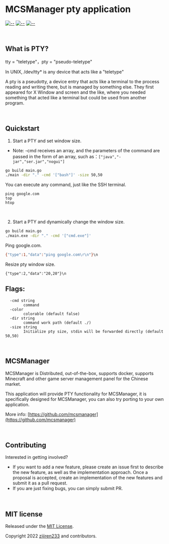 # MCSManager pty application

[![--](https://img.shields.io/badge/Go_Version-1.18.3-green.svg)](https://github.com/MCSManager)
[![--](https://img.shields.io/badge/Support-Windows/Linux-yellow.svg)](https://github.com/MCSManager)
[![--](https://img.shields.io/badge/License-MIT-red.svg)](https://github.com/MCSManager)

<br />

## What is PTY?

tty = "teletype"，pty = "pseudo-teletype"

In UNIX, /dev/tty\* is any device that acts like a "teletype"

A pty is a pseudotty, a device entry that acts like a terminal to the process reading and writing there,
but is managed by something else.
They first appeared for X Window and screen and the like,
where you needed something that acted like a terminal but could be used from another program.

<br />

## Quickstart

1. Start a PTY and set window size.

-   Note: -cmd receives an array, and the parameters of the command are passed in the form of an array, such as：`["java","-jar","ser.jar","nogui"]`

```bash
go build main.go
./main -dir "." -cmd '["bash"]' -size 50,50
```

You can execute any command, just like the SSH terminal.

```
ping google.com
top
htop
```

<br />

2. Start a PTY and dynamically change the window size.

```bash
go build main.go
./main.exe -dir "." -cmd '["cmd.exe"]'
```

Ping google.com.

```bash
{"type":1,"data":"ping google.com\r\n"}\n
```

Resize pty window size.

```
{"type":2,"data":"20,20"}\n
```

## Flags:

```
  -cmd string
        command
  -color
        colorable (default false)
  -dir string
        command work path (default ./)
  -size string
        Initialize pty size, stdin will be forwarded directly (default 50,50)
```

<br />

## MCSManager

MCSManager is Distributed, out-of-the-box, supports docker,
supports Minecraft and other game server management panel for the Chinese market.

This application will provide PTY functionality for MCSManager,
it is specifically designed for MCSManager,
you can also try porting to your own application.

More info: [https://github.com/mcsmanager](https://github.com/mcsmanager)

<br />

## Contributing

Interested in getting involved?

-   If you want to add a new feature, please create an issue first to describe the new feature, as well as the implementation approach. Once a proposal is accepted, create an implementation of the new features and submit it as a pull request.
-   If you are just fixing bugs, you can simply submit PR.

<br />

## MIT license

Released under the [MIT License](https://opensource.org/licenses/MIT).

Copyright 2022 [zijiren233](https://github.com/zijiren233) and contributors.
